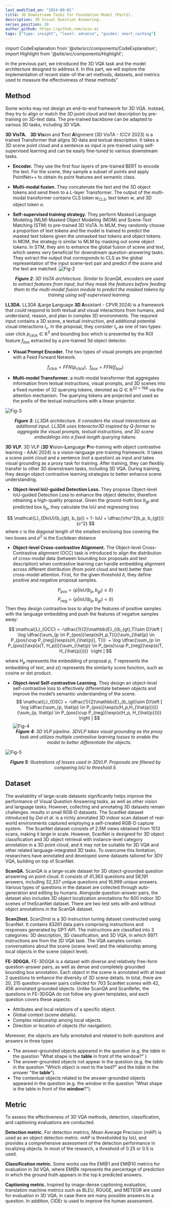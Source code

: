 ```yaml
---
last_modified_on: "2024-09-01"
title: 3D Downstream Tasks for Foundation Model (Part2).
description: 3D Visual Question Answering.
series_position: 30
author_github: https://github.com/aioz-ai
tags: ["type: insight", "level: advance", "guides: smart_caching"]
---
```


import CodeExplanation from '@site/src/components/CodeExplanation';
import Highlight from '@site/src/components/Highlight';


In the previous part, we introduced the 3D VQA task and the model architecture designed to address it. In this part, we will explore the implementation of recent state-of-the-art methods, datasets, and metrics used to measure the effectiveness of these methods"


## Method

Some works may not design an end-to-end framework for 3D VQA. Instead, they try to align or match the 3D point cloud and text description by pre-training on 3D-text data. The pre-trained backbone can be adapted to various 3D tasks, including 3D VQA.


**3D VisTA.**   **3D Vis**ion and **T**ext **A**lignment (3D VisTA - ICCV 2023) is a trained Transformer that aligns 3D data and textual description. It takes a 3D scene point cloud and a sentence as input is pre-trained using self-supervised learning and can be easily fine-tuned to various downstream tasks. 

- **Encoder.** They use the first four layers of pre-trained BERT to encode the text. For the scene, they sample a subset of points and apply PointNet++ to obtain its point features and semantic class.

- **Multi-modal fusion.** They concatenate the text and the 3D object tokens and send them to a $L$-layer Transformer. The output of the multi-modal transformer contains CLS token $w_{CLS}$, text token $w$, and 3D object token $o$.

- **Self-supervised training strategy.** They perform Masked Language Modeling (MLM) Masked Object Modeling (MOM) and Scene-Text Matching (STM) to pre-trained 3D VisTA. In MLM, they randomly choose a proportion of text tokens and the model is trained to predict the masked text tokens given the unmasked text tokens and object tokens. In MOM, the strategy is similar to MLM by masking out some object tokens. In STM, they aim to enhance the global fusion of scene and text, which seems very beneficial for downstream question-answering tasks. They extract the output that corresponds to CLS as the global representation of the input scene-text pair and predict if the scene and the text are matched. 
![Fig-2](https://vision.aioz.io/f/ad44291dc0f84fbc9428/?dl=1)
*<center>**Figure 2**: 3D VisTA architecture. Similar to ScanQA, encoders are used to extract features from input, but they mask the features before feeding them to the multi-modal fusion module to predict the masked tokens by training using self-supervised learning.</center>*

**LL3DA.** LL3DA (**L**arge **L**anguage **3D A**ssistant - CPVR 2024) is a framework that could respond to both textual and visual interactions from humans, and understand, reason, and plan in complex 3D environments. The required input contains a 3D scene, a textual instruction, and additional potential visual interactions $I_v$. In the proposal, they consider $I_v$ as one of two types: user click $p_{click} \in \mathbb{R}^3$ and bounding box which is presented by the ROI feature $f_{box}$ extracted by a pre-trained 3d object detector.

- **Visual Prompt Encoder.** The two types of visual prompts are projected with a Feed Forward Network. 

$$
f_{click} = FFN(p_{click}), \ \ f_{box} = FFN(f_{box})
$$

- **Multi-model Transformer.** a multi-modal transformer that aggregates information from textual instructions, visual prompts, and 3D scenes into a fixed number of 32 querying tokens, denoted as $Q \in \mathbb{R}^{32 \times 768}$ via the attention mechanism. The querying tokens are projected and used as the prefix of the textual instructions with a linear projector. 

![Fig-3](https://vision.aioz.io/f/995bbe2d57d64004a827/?dl=1)
*<center>**Figure 3**: LL3DA architecture. It considers the visual interactions as additional input. LL3DA uses Interactor3D inspired by Q-former to aggregate the visual prompts, textual instructions, and 3D scene embeddings into a fixed-length querying tokens.</center>*

**3D VLP.** 3D VLP (**3D V**ision-**L**anguage **P**re-training with object
contrastive learning - AAAI 2024) is a vision-language pre-training framework. It takes a scene point cloud and a sentence (not a question) as input and takes visual grounding as a proxy task for training. After training, they can flexibly transfer to other 3D downstream tasks, including 3D VQA. During training, they design object contrastive learning strategies to better enhance scene understanding.

- **Object-level IoU-guided Detection Loss.**
They propose Object-level IoU-guided Detection Loss to enhance the object detector, therefore obtaining a high-quality proposal. Given the ground-truth box $b_{gt}$ and predicted box $b_{p}$, they calculate the IoU and regressing loss

$$
\mathcal{L}_{DIoU}(b_{gt}, b_{p}) = 1- IoU + \dfrac{\rho^2(b_p, b_{gt})}{c^2}
$$
where $c$ is the diagonal length of the smallest enclosing box
covering the two boxes and $\rho^2$ is the Euclidean distance


- **Object-level Cross-contrastive Alignment.**
The Object-level Cross-Contrastive alignment (OCC) task is introduced to align the distribution of cross-modal data (between bounding box proposals and text description) when contrastive learning can handle embedding alignment across different distribution (from point cloud and text) better than cross-model attention. First, for the given threshold $\delta$, they define positive and negative proposal samples.

$$
P_{pos} = \left\{ p | IoU(b_p, b_{gt}) \geq \delta \right\}
$$
$$
P_{neg} = \left\{ p | IoU(b_p, b_{gt}) < \delta \right\}
$$
Then they design contrastive loss to align the features of positive samples with the language embedding and push the features of negative samples away:

$$
\mathcal{L}_{OCC} = -\dfrac{1}{2}\mathbb{E}_{(b_{gt},T)\sim D}\left [  \log \dfrac{\sum_{p \in P_{pos}}\exp(s(H_p,T))}{\sum_{\hat{p} \in P_{pos}\cup P_{neg}}\exp(s(H_{\hat{p}}, T))}  + \log \dfrac{\sum_{p \in P_{pos}}\exp(s(T, H_p))}{\sum_{\hat{p} \in P_{pos}\cup P_{neg}}\exp(s(T, H_{\hat{p}}))}  \right ] 
$$

where $H_p$ represents the embedding of proposal $p$, $T$ represents the embedding of text, and $s()$ represents the similarity score function, such as cosine or dot product. 
- **Object-level Self-contrastive Learning.**
They design an object-level self-contrastive loss to effectively differentiate between objects and improve the model’s semantic understanding of the scene.
$$
\mathcal{L}_{OSC} = -\dfrac{1}{2}\mathbb{E}_{b_{gt}\sim D}\left [ \log \dfrac{\sum_{p, \hat{p} \in P_{pos}}\exp(s(H_p,H_{\hat{p}}))}{\sum_{p, \hat{p} \in P_{pos}\cup P_{neg}}\exp(s(H_p, H_{\hat{p}}))} \right ] 
$$
![Fig-4](https://vision.aioz.io/f/5fbc6138f84c481ebb79/?dl=1)
*<center>**Figure 4**: 3D VLP pipeline. 3DVLP takes visual grounding as the proxy task and utilizes multiple contrastive learning losses to enable the model to better differentiate the objects.</center>*


![Fig-5](https://vision.aioz.io/f/e4e0ca8b47364fe2baf1/?dl=1)
*<center>**Figure 5**: Illustrations of losses used in 3DVLP. Proposals are filtered by comparing IoU to threshold $\delta$.</center>*

## Dataset 

The availability of large-scale datasets significantly helps improve the performance of Visual Question Answering tasks, as well as other vision and language tasks. However, collecting and annotating 3D datasets remain challenges. results in small RGB-D datasets. The ScanNet dataset introduced by *Dai et al.* is a richly annotated 3D indoor scan dataset of real-world environments captured employing a self-created RGB-D capture system.
 
The ScanNet dataset consists of 2.5M views obtained from 1513 scans, making it large in scale. However, ScanNet is designed for 3D object classification and 3D object retrieval with instance-level category annotation in a 3D point cloud, and it may not be suitable for 3D VQA and other related language-integrated 3D tasks. To overcome this limitation, researchers have annotated and developed some datasets tailored for 3DV VQA, building on top of ScanNet.

**ScanQA.**
ScanQA is a large-scale dataset for 3D object-grounded question answering on point cloud. It consists of 41,363 questions and 58,191 answers, including 32,337 unique questions and 16,999 unique answers. Various types of questions in the dataset are collected through auto-generation and editing by humans. Alongside question-answer pairs, the dataset also includes 3D object localization annotations for 800 indoor 3D scenes of theScanNet dataset. There are two test sets with and without object annotations in the ScanQA dataset.


**Scan2Inst.** Scan2Inst is a 3D instruction tuning dataset constructed using ScanNet. It contains 83261 data pairs comprising instructions and responses generated by GPT-API. The instructions are classified into 3 categories: 3D description, 3D classification, and 3D VQA, in which 9971 instructions are from the 3D VQA task. The VQA samples contain conversations about the scene (scene level) and the relationship among local objects in the scene (object level).


**FE-3DGQA.** FE-3DGQA is a dataset with diverse and relatively free-form question-answer pairs, as well as dense and completely grounded bounding box annotation. Each object in the scene is annotated with at least 2 questions to enhance the diversity of 3D scene details. In total, there are 20, 215 question-answer pairs collected for 703 ScanNet scenes with 42, 456 annotated grounded objects. Unlike ScanQA and ScanRefer, the questions in FE-3DGQA do not follow any given templates, and each question covers these aspects: 
- Attributes and local relations of a specific object. 
- Global context (scene details).
- Complex relationship among local objects.
- Direction or location of objects (for navigation).

Moreover, the objects are fully annotated and related to both questions and answers in three types

- The answer-grounded objects appeared in the question (e.g. the *table* in the question "What shape is the **table** in front of the window?" )
- The answer-grounded objects not appear in the question (e.g. the *table* in the question "Which object is next to the bed?" and the *table* in the answer "the **table**").
- The contextual objects related to the answer-grounded objects appeared in the question (e.g. the *window* in the question "What shape is the table in front of the **window**?").


## Metric

To assess the effectiveness of 3D VQA methods, detection, classification, and captioning evaluations are conducted.


**Detection metric.**
For detection metrics, Mean Average Precision (mAP) is used as an object detection metric. mAP is thresholded by IoU, and provides a comprehensive assessment of the detection performance in localizing objects. In most of the research, a threshold of 0.25 or 0.5 is used.

**Classification metric.**
Some works use the EM@1 and EM@10 metrics for evaluation in 3d VQA, where EM@$k$ represents the percentage of prediction in which the ground truth appears in the top $k$ predicted answers.



**Captioning metric.**
Inspired by image-dense captioning evaluation, translation machine metrics such as BLEU, ROUGE, and METEOR are used for evaluation in 3D VQA, in case there are many possible answers to a question. In addition, CIDEr is used to improve the human assessment. 
